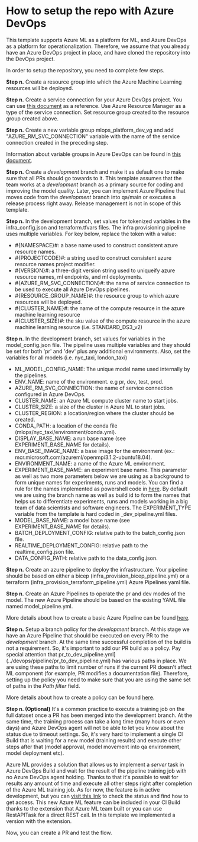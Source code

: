 # How to setup the repo with Azure DevOps

This template supports Azure ML as a platform for ML, and Azure DevOps as a platform for operationalization. Therefore, we assume that you already have an Azure DevOps project in place, and have cloned the repository into the DevOps project.

In order to setup the repository, you need to complete few steps.

**Step n.** Create a resource group into which the Azure Machine Learning resources will be deployed.

**Step n.** Create a service connection for your Azure DevOps project. You can use [this document](https://learn.microsoft.com/en-us/azure/devops/pipelines/library/service-endpoints?view=azure-devops&tabs=yaml) as a reference. Use Azure Resource Manager as a type of the service connection. Set resource group created to the resource group created above. 

**Step n.** Create a new variable group mlops_platform_dev_vg and add "AZURE_RM_SVC_CONNECTION" variable with the name of the service connection created in the preceding step. 

Information about variable groups in Azure DevOps can be found in [this document](https://learn.microsoft.com/en-us/azure/devops/pipelines/library/variable-groups?view=azure-devops&tabs=classic).

**Step n.** Create a *development* branch and make it as default one to make sure that all PRs should go towards to it. This template assumes that the team works at a *development* branch as a primary source for coding and improving the model quality. Later, you can implement Azure Pipeline that moves code from the *development* branch into qa/main or executes a release process right away. Release management is not in scope of this template.

**Step n.** In the development branch, set values for tokenized variables in the infra_config.json and terraform.tfvars files. The infra provisioning pipeline uses multiple variables.
For key below, replace the token with a value:

- #{NAMESPACE}#: a base name used to construct consistent azure resource names.
- #{PROJECTCODE}#: a string used to construct consistent azure resource names project modifier.
- #{VERSION}#: a three-digit version string used to uniqueify azure resource names, ml endpoints, and ml deployments.
- #{AZURE_RM_SVC_CONNECTION}#: the name of service connection to be used to execute all Azure DevOps pipelines.
- #{RESOURCE_GROUP_NAME}#: the resource group to which azure resources will be deployed.
- #{CLUSTER_NAME}#: the name of the compute resource in the azure machine learning resource
- #{CLUSTER_SIZE}#: the sku value of the compute resource in the azure machine learning resource (i.e. STANDARD_DS3_v2)

**Step n.** In the development branch, set values for variables in the model_config.json file. The pipeline uses multiple variables and they should be set for both 'pr' and 'dev' plus any additional environments. Also, set the variables for all models (i.e. nyc_taxi, london_taxi)

- ML_MODEL_CONFIG_NAME: The unique model name used internally by the pipelines.
- ENV_NAME: name of the environment. e.g pr, dev, test, prod.
- AZURE_RM_SVC_CONNECTION: the name of service connection configured in Azure DevOps.
- CLUSTER_NAME: an Azure ML compute cluster name to start jobs.
- CLUSTER_SIZE: a size of the cluster in Azure ML to start jobs.
- CLUSTER_REGION: a location/region where the cluster should be created.
- CONDA_PATH: a location of the conda file (mlops/nyc_taxi/environment/conda.yml).
- DISPLAY_BASE_NAME: a run base name (see EXPERIMENT_BASE_NAME for details).
- ENV_BASE_IMAGE_NAME: a base image for the environment (ex.: mcr.microsoft.com/azureml/openmpi3.1.2-ubuntu18.04).
- ENVIRONMENT_NAME: a name of the Azure ML environment.
- EXPERIMENT_BASE_NAME: an experiment base name. This parameter as well as two more parameters below we are using as a background to form unique names for experiments, runs and models. You can find a rule for the names implemented as powershell code in [here](../devops/pipeline/templates/variables_template.yml). By default we are using the branch name as well as build id to form the names that helps us to differentiate experiments, runs and models working in a big team of data scientists and software engineers. The EXPERIMENT_TYPE variable from the template is hard coded in _dev_pipeline.yml files.
- MODEL_BASE_NAME: a model base name (see EXPERIMENT_BASE_NAME for details).
- BATCH_DEPLOYMENT_CONFIG: relative path to the batch_config.json file.
- REALTIME_DEPLOYMENT_CONFIG: relative path to the realtime_config.json file.
- DATA_CONFIG_PATH: relative path to the data_config.json.

**Step n.** Create an azure pipeline to deploy the infrastructure.  Your pipeline should be based on either a bicep (infra_provision_bicep_pipeline.yml) or a terraform (infra_provision_terraform_pipeline.yml) Azure Pipelines yaml file. 

**Step n.** Create an Azure Pipelines to operate the pr and dev modes of the model. The new Azure Pipeline should be based on the existing YAML file named model_pipeline.yml.

More details about how to create a basic Azure Pipeline can be found [here](https://learn.microsoft.com/en-us/azure/devops/pipelines/create-first-pipeline?view=azure-devops&tabs).

**Step n.** Setup a branch policy for the *development* branch. At this stage we have an Azure Pipeline that should be executed on every PR to the *development* branch. At the same time successful completion of the build is not a requirement. So, it's important to add our PR build as a policy. Pay special attention that pr_to_dev_pipeline.yml](../devops/pipeline/pr_to_dev_pipeline.yml) has various paths in place. We are using these paths to limit number of runs if the current PR doesn't affect ML component (for example, PR modifies a documentation file). Therefore, setting up the policy you need to make sure that you are using the same set of paths in the *Path filter* field.

More details about how to create a policy can be found [here](https://learn.microsoft.com/en-us/azure/devops/repos/git/branch-policies?view=azure-devops&tabs=browser).

**Step n. (Optional)** It's a common practice to execute a training job on the full dataset once a PR has been merged into the development branch. At the same time, the training process can take a long time (many hours or even days) and Azure DevOps agent will not be able to let you know about the status due to timeout settings. So, it's very hard to implement a single CI Build that is waiting for a new model (training results) and execute other steps after that (model approval, model movement into qa environment, model deployment etc).

Azure ML provides a solution that allows us to implement a *server* task in Azure DevOps Build and wait for the result of the pipeline training job with no Azure DevOps agent holding. Thanks to that it's possible to wait for results any amount of time and execute all other steps right after completion of the Azure ML training job. As for now, the feature is in active development, but you can [visit this link](https://github.com/Azure/azure-mlops-automation) to check the status and find how to get access. This new Azure ML feature can be included in your CI Build thanks to the extension that Azure ML team built or you can use RestAPITask for a direct REST call. In this template we implemented a version with the extension.

Now, you can create a PR and test the flow.

